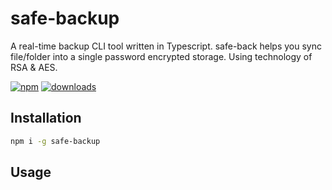 # safe-backup
A real-time backup CLI tool written in Typescript. safe-back helps you sync file/folder into a single password encrypted storage. Using technology of RSA & AES.


[![npm](https://img.shields.io/npm/v/safe-backup.svg)](https://npmjs.org/package/safe-backup)
[![downloads](https://img.shields.io/npm/dm/safe-backup.svg)](https://npmjs.org/package/safe-backup)

## Installation

```sh
npm i -g safe-backup
```

## Usage

